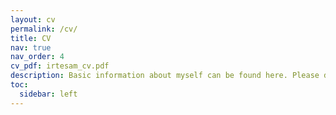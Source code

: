 ```yaml
---
layout: cv
permalink: /cv/
title: CV
nav: true
nav_order: 4
cv_pdf: irtesam_cv.pdf
description: Basic information about myself can be found here. Please download the detailed cv by clicking the above [link](/assets/pdf/irtesam_cv.pdf).
toc:
  sidebar: left
---
```

